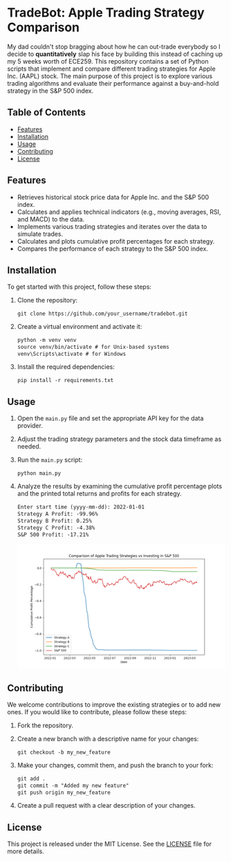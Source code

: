 # TradeBot: Apple Trading Strategy Comparison
My dad couldn't stop bragging about how he can out-trade everybody so I decide to **quantitatively** slap his face by building this instead of caching up my 5 weeks worth of ECE259.
This repository contains a set of Python scripts that implement and compare different trading strategies for Apple Inc. (AAPL) stock. The main purpose of this project is to explore various trading algorithms and evaluate their performance against a buy-and-hold strategy in the S&P 500 index.

## Table of Contents

- [Features](#features)
- [Installation](#installation)
- [Usage](#usage)
- [Contributing](#contributing)
- [License](#license)

## Features

- Retrieves historical stock price data for Apple Inc. and the S&P 500 index.
- Calculates and applies technical indicators (e.g., moving averages, RSI, and MACD) to the data.
- Implements various trading strategies and iterates over the data to simulate trades.
- Calculates and plots cumulative profit percentages for each strategy.
- Compares the performance of each strategy to the S&P 500 index.

## Installation

To get started with this project, follow these steps:

1. Clone the repository:
    ```angular2html
    git clone https://github.com/your_username/tradebot.git
    ```
2. Create a virtual environment and activate it:
    ```angular2html
    python -m venv venv
    source venv/bin/activate # for Unix-based systems
    venv\Scripts\activate # for Windows
    ```
3. Install the required dependencies:
    ```angular2html
    pip install -r requirements.txt
    ```


## Usage

1. Open the `main.py` file and set the appropriate API key for the data provider.

2. Adjust the trading strategy parameters and the stock data timeframe as needed.

3. Run the `main.py` script:

    ```angular2html
    python main.py
    ```
   

4. Analyze the results by examining the cumulative profit percentage plots and the printed total returns and profits for each strategy.
    ```angular2html
    Enter start time (yyyy-mm-dd): 2022-01-01
    Strategy A Profit: -99.96%
    Strategy B Profit: 0.25%
    Strategy C Profit: -4.38%
    S&P 500 Profit: -17.21%
    ```
    ![Cumulative Profit Percentage Plots](screenshot.png)
## Contributing

We welcome contributions to improve the existing strategies or to add new ones. If you would like to contribute, please follow these steps:

1. Fork the repository.

2. Create a new branch with a descriptive name for your changes:

    ```angular2html
    git checkout -b my_new_feature
    ```

3. Make your changes, commit them, and push the branch to your fork:

    ```angular2html
    git add .
    git commit -m "Added my new feature"
    git push origin my_new_feature
    ```

4. Create a pull request with a clear description of your changes.

## License

This project is released under the MIT License. See the [LICENSE](LICENSE) file for more details.




